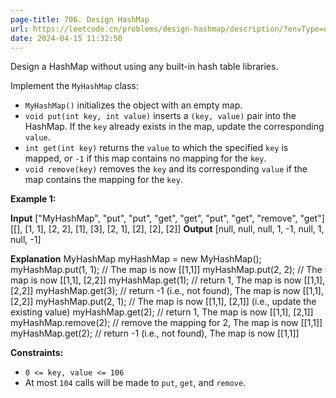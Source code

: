 ```yaml
---
page-title: 706. Design HashMap
url: https://leetcode.cn/problems/design-hashmap/description/?envType=daily-question&envId=2024-04-15
date: 2024-04-15 11:32:50
---
```

Design a HashMap without using any built-in hash table libraries.

Implement the `MyHashMap` class:

-   `MyHashMap()` initializes the object with an empty map.
-   `void put(int key, int value)` inserts a `(key, value)` pair into the HashMap. If the `key` already exists in the map, update the corresponding `value`.
-   `int get(int key)` returns the `value` to which the specified `key` is mapped, or `-1` if this map contains no mapping for the `key`.
-   `void remove(key)` removes the `key` and its corresponding `value` if the map contains the mapping for the `key`.

**Example 1:**

**Input**
\["MyHashMap", "put", "put", "get", "get", "put", "get", "remove", "get"\]
\[\[\], \[1, 1\], \[2, 2\], \[1\], \[3\], \[2, 1\], \[2\], \[2\], \[2\]\]
**Output**
\[null, null, null, 1, -1, null, 1, null, -1\]

**Explanation**
MyHashMap myHashMap = new MyHashMap();
myHashMap.put(1, 1); // The map is now \[\[1,1\]\]
myHashMap.put(2, 2); // The map is now \[\[1,1\], \[2,2\]\]
myHashMap.get(1);    // return 1, The map is now \[\[1,1\], \[2,2\]\]
myHashMap.get(3);    // return -1 (i.e., not found), The map is now \[\[1,1\], \[2,2\]\]
myHashMap.put(2, 1); // The map is now \[\[1,1\], \[2,1\]\] (i.e., update the existing value)
myHashMap.get(2);    // return 1, The map is now \[\[1,1\], \[2,1\]\]
myHashMap.remove(2); // remove the mapping for 2, The map is now \[\[1,1\]\]
myHashMap.get(2);    // return -1 (i.e., not found), The map is now \[\[1,1\]\]

**Constraints:**

-   `0 <= key, value <= 106`
-   At most `104` calls will be made to `put`, `get`, and `remove`.